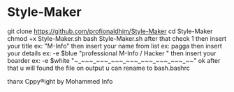 # Style-Maker
git clone https://github.com/profionaldhim/Style-Maker
cd Style-Maker
chmod +x Style-Maker.sh
bash Style-Maker.sh 
after that check 1 then insert your title ex:  "M-Info"
then insert your name from list ex: pagga
then insert your details ex:  -e $blue "professional M-Info / Hacker "
then insert your boarder ex:  -e $white "~_~_~_~_~_~_~_~_~_~_~_~_~_~_~_~_~_~_~_~_~_~_~_~_"
ok after that u will found the file on output u can rename to bash.bashrc

thanx Cppy®ight by Mohammed Info 
